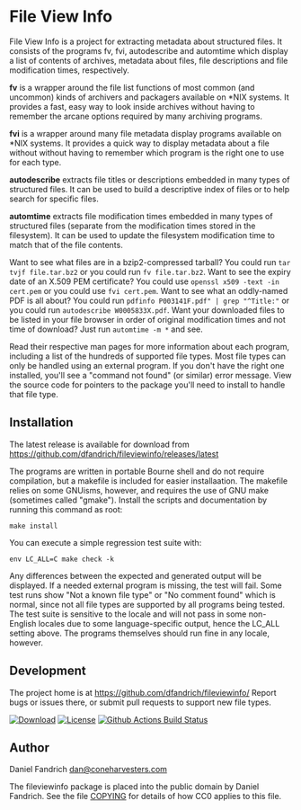 # File View Info

File View Info is a project for extracting metadata about structured files.
It consists of the programs fv, fvi, autodescribe and automtime which display a
list of contents of archives, metadata about files, file descriptions
and file modification times, respectively.

**fv** is a wrapper around the file list functions of most common (and
uncommon) kinds of archivers and packagers available on *NIX systems. It
provides a fast, easy way to look inside archives without having to remember
the arcane options required by many archiving programs.

**fvi** is a wrapper around many file metadata display programs available on
*NIX systems. It provides a quick way to display metadata about a file without
without having to remember which program is the right one to use for each type.

**autodescribe** extracts file titles or descriptions embedded in many types of
structured files. It can be used to build a descriptive index of files or to
help search for specific files.

**automtime** extracts file modification times embedded in many types of
structured files (separate from the modification times stored in the
filesystem). It can be used to update the filesystem modification time to match
that of the file contents.

Want to see what files are in a bzip2-compressed tarball? You could run `tar
tvjf file.tar.bz2` or you could run `fv file.tar.bz2`. Want to see the expiry
date of an X.509 PEM certificate?  You could use `openssl x509 -text -in
cert.pem` or you could use `fvi cert.pem`. Want to see what an oddly-named PDF
is all about? You could run `pdfinfo P003141F.pdf" | grep "^Title:"` or you
could run `autodescribe W0005833X.pdf`. Want your downloaded files to be listed
in your file browser in order of original modification times and not time of
download?  Just run `automtime -m *` and see.

Read their respective man pages for more information about each program,
including a list of the hundreds of supported file types. Most file types can
only be handled using an external program. If you don't have the right one
installed, you'll see a "command not found" (or similar) error message.  View
the source code for pointers to the package you'll need to install to handle
that file type.

## Installation

The latest release is available for download from
https://github.com/dfandrich/fileviewinfo/releases/latest

The programs are written in portable Bourne shell and do not require
compilation, but a makefile is included for easier installaation. The makefile
relies on some GNUisms, however, and requires the use of GNU make (sometimes
called "gmake").  Install the scripts and documentation by running this command
as root:

    make install

You can execute a simple regression test suite with:

    env LC_ALL=C make check -k

Any differences between the expected and generated output will be displayed.
If a needed external program is missing, the test will fail. Some test runs
show "Not a known file type" or "No comment found" which is normal, since not
all file types are supported by all programs being tested.  The test suite is
sensitive to the locale and will not pass in some non-English locales due to
some language-specific output, hence the LC_ALL setting above. The programs
themselves should run fine in any locale, however.

## Development

The project home is at https://github.com/dfandrich/fileviewinfo/  Report bugs
or issues there, or submit pull requests to support new file types.

[![Download](https://img.shields.io/github/v/release/dfandrich/fileviewinfo?sort=semver)](https://github.com/dfandrich/fileviewinfo/releases/latest)
[![License](https://img.shields.io/badge/License-CC0v1-blue.svg)](https://creativecommons.org/publicdomain/zero/1.0/)
[![Github Actions Build Status](https://github.com/dfandrich/fileviewinfo/workflows/CI/badge.svg?branch=master)](https://github.com/dfandrich/fileviewinfo/actions?query=workflow%3A%22CI%22)

## Author

Daniel Fandrich <dan@coneharvesters.com>

The fileviewinfo package is placed into the public domain by Daniel Fandrich.
See the file [COPYING](COPYING) for details of how CC0 applies to this file.
